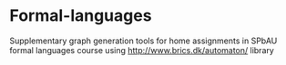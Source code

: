 # Formal-languages
Supplementary graph generation tools for home assignments in SPbAU formal languages course using http://www.brics.dk/automaton/ library
